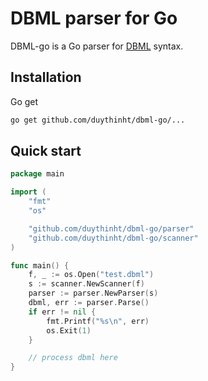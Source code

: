 # DBML parser for Go

DBML-go is a Go parser for [DBML](https://www.dbml.org) syntax.

## Installation

Go get

```bash
go get github.com/duythinht/dbml-go/...
```

## Quick start

```go
package main

import (
	"fmt"
	"os"

	"github.com/duythinht/dbml-go/parser"
	"github.com/duythinht/dbml-go/scanner"
)

func main() {
	f, _ := os.Open("test.dbml")
	s := scanner.NewScanner(f)
	parser := parser.NewParser(s)
	dbml, err := parser.Parse()
	if err != nil {
        fmt.Printf("%s\n", err)
        os.Exit(1)
    }

    // process dbml here
}
```

